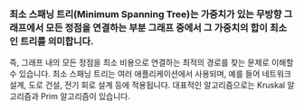 

### 최소 스패닝 트리(Minimum Spanning Tree)는 가중치가 있는 무방향 그래프에서 모든 정점을 연결하는 부분 그래프 중에서 그 가중치의 합이 최소인 트리를 의미합니다.

즉, 그래프 내의 모든 정점을 최소 비용으로 연결하는 최적의 경로를 찾는 문제로 이해할 수 있습니다. 최소 스패닝 트리는 여러 애플리케이션에서 사용되며, 예를 들어 네트워크 설계, 도로 건설, 전기 회로 설계 등에 적용됩니다. 대표적인 알고리즘으로는 Kruskal 알고리즘과 Prim 알고리즘이 있습니다.
